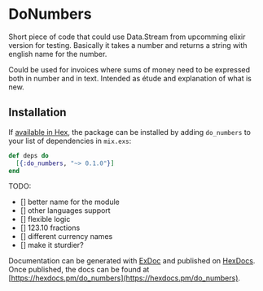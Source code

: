 # DoNumbers

Short piece of code that could use Data.Stream from upcomming elixir version for testing.
Basically it takes a number and returns a string with english name for the number.

Could be used for invoices where sums of money need to be expressed both in number and in text.
Intended as étude and explanation of what is new.

## Installation

If [available in Hex](https://hex.pm/docs/publish), the package can be installed
by adding `do_numbers` to your list of dependencies in `mix.exs`:

```elixir
def deps do
  [{:do_numbers, "~> 0.1.0"}]
end
```

TODO:
 - [] better name for the module
 - [] other languages support
 - [] flexible logic
 - [] 123.10 fractions
 - [] different currency names
 - [] make it sturdier?

Documentation can be generated with [ExDoc](https://github.com/elixir-lang/ex_doc)
and published on [HexDocs](https://hexdocs.pm). Once published, the docs can
be found at [https://hexdocs.pm/do_numbers](https://hexdocs.pm/do_numbers).

